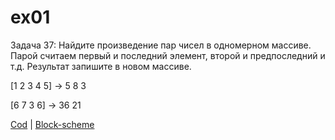 # ex01

  Задача 37: Найдите произведение пар чисел в одномерном массиве.
 Парой считаем первый и последний элемент, второй и предпоследний и т.д. 
 Результат запишите в новом массиве.

 [1 2 3 4 5] -> 5 8 3
 
 [6 7 3 6] -> 36 21

 [Cod](/ex01/Program.cs)  |  [Block-scheme](/ex01/blok.drawio.png)